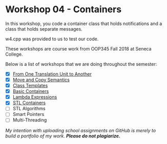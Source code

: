 # Workshop 04 - Containers

In this workshop, you code a container class that holds notifications and a class that holds separate messages.

w4.cpp was provided to us to test our code.

These workshops are course work from OOP345 Fall 2018 at Seneca College. 

Below is a list of workshops that we are doing throughout the semester:
- [x] [From One Translation Unit to Another](https://github.com/Tibbs39/OOP345-workshop1)
- [x] [Move and Copy Semantics](https://github.com/Tibbs39/OOP345-workshop2)
- [x] [Class Templates](https://github.com/Tibbs39/OOP345-workshop3)
- [x] [Basic Containers](https://github.com/Tibbs39/OOP345-workshop4)
- [x] [Lambda Expressions](https://github.com/Tibbs39/OOP345-workshop5)
- [x] [STL Containers](https://github.com/Tibbs39/OOP345-workshop6)
- [ ] STL Algorithms
- [ ] Smart Pointers
- [ ] Multi-Threading

*My intention with uploading school assignments on GitHub is merely to build a portfolio of my work.* **_Please do not plagiarize._**
